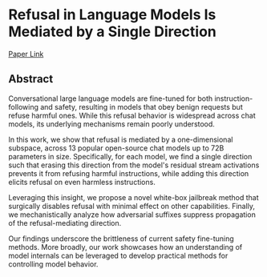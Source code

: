 # Refusal in Language Models Is Mediated by a Single Direction

[Paper Link](https://arxiv.org/abs/2406.11717)

## Abstract

Conversational large language models are fine-tuned for both instruction-following and safety, resulting in models that obey benign requests but refuse harmful ones. While this refusal behavior is widespread across chat models, its underlying mechanisms remain poorly understood.

In this work, we show that refusal is mediated by a one-dimensional subspace, across 13 popular open-source chat models up to 72B parameters in size. Specifically, for each model, we find a single direction such that erasing this direction from the model's residual stream activations prevents it from refusing harmful instructions, while adding this direction elicits refusal on even harmless instructions.

Leveraging this insight, we propose a novel white-box jailbreak method that surgically disables refusal with minimal effect on other capabilities. Finally, we mechanistically analyze how adversarial suffixes suppress propagation of the refusal-mediating direction.

Our findings underscore the brittleness of current safety fine-tuning methods. More broadly, our work showcases how an understanding of model internals can be leveraged to develop practical methods for controlling model behavior. 